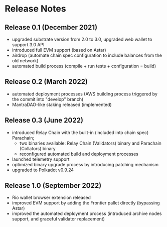 # Release Notes

## Release 0.1 (December 2021)
* upgraded substrate version from 2.0 to 3.0, upgraded web wallet to support 3.0 API
* introduced full EVM support (based on Astar)
* airdrop (automate chain spec configuration to include balances from the old network)
* automated build process (compile + run tests + configuration = build)

## Release 0.2 (March 2022)
* automated deployment processes (AWS building process triggered by the commit
    into "develop" branch)
* MantraDAO-like staking released (implemented)

## Release 0.3 (June 2022)
* introduced Relay Chain with the built-in (included into chain spec) Parachain;
    * two binaries available: Relay Chain (Validators) binary and Parachain (Collators) binary
    * reconfigured automated build and deployment processes
* launched telemetry support
* optimized binary upgrade process by introducing patching mechanism
* upgraded to Polkadot v0.9.24

## Release 1.0 (September 2022)
* Rio wallet browser extension released
* improved EVM support by adding the Frontier pallet directly (bypassing Astar)
* improved the automated deployment process (introduced archive nodes support, and graceful
    validator replacement)
